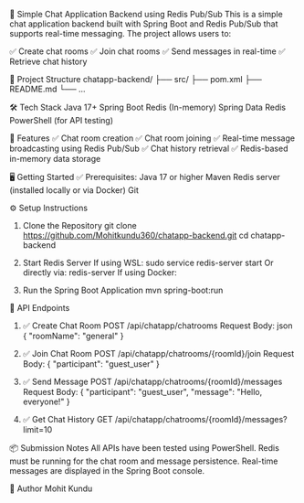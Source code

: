 🚀 Simple Chat Application Backend using Redis Pub/Sub
This is a simple chat application backend built with Spring Boot and Redis Pub/Sub that supports real-time messaging.
The project allows users to:

✅ Create chat rooms
✅ Join chat rooms
✅ Send messages in real-time
✅ Retrieve chat history

📂 Project Structure
chatapp-backend/
├── src/
├── pom.xml
├── README.md
└── ...

🛠️ Tech Stack
Java 17+
Spring Boot
Redis (In-memory)
Spring Data Redis
PowerShell (for API testing)

🚀 Features
✅ Chat room creation
✅ Chat room joining
✅ Real-time message broadcasting using Redis Pub/Sub
✅ Chat history retrieval
✅ Redis-based in-memory data storage

🖥️ Getting Started
✅ Prerequisites:
Java 17 or higher
Maven
Redis server (installed locally or via Docker)
Git

⚙️ Setup Instructions
1. Clone the Repository
git clone https://github.com/Mohitkundu360/chatapp-backend.git
cd chatapp-backend

2. Start Redis Server
If using WSL: 
sudo service redis-server start
Or directly via:
redis-server
If using Docker:

3. Run the Spring Boot Application
   mvn spring-boot:run

🧪 API Endpoints
1. ✅ Create Chat Room
    POST /api/chatapp/chatrooms
   Request Body:
   json
   {
     "roomName": "general"
   }

2. ✅ Join Chat Room
   POST /api/chatapp/chatrooms/{roomId}/join
   Request Body:
   {
  "participant": "guest_user"
}

3. ✅ Send Message
   POST /api/chatapp/chatrooms/{roomId}/messages
Request Body:
{
  "participant": "guest_user",
  "message": "Hello, everyone!"
}

4. ✅ Get Chat History
    GET /api/chatapp/chatrooms/{roomId}/messages?limit=10

📦 Submission Notes
All APIs have been tested using PowerShell.
Redis must be running for the chat room and message persistence.
Real-time messages are displayed in the Spring Boot console.

🙌 Author
Mohit Kundu
